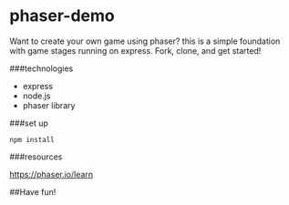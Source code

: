 # phaser-demo

Want to create your own game using phaser? this is a simple foundation with game stages running on express. Fork, clone, and get started!

###technologies

- express
- node.js
- phaser library

###set up

`npm install`

###resources

https://phaser.io/learn

##Have fun!
